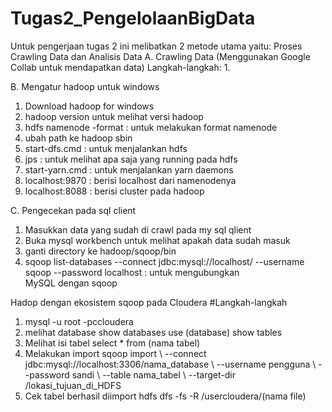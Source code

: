 # Tugas2_PengelolaanBigData
Untuk pengerjaan tugas 2 ini melibatkan 2 metode utama yaitu: Proses Crawling Data dan Analisis Data
A. Crawling Data (Menggunakan Google Collab untuk mendapatkan data)
Langkah-langkah:
1. 

B. Mengatur hadoop untuk windows
1. Download hadoop for windows
2. hadoop version untuk melihat versi hadoop
3. hdfs namenode -format :  untuk melakukan format namenode
4. ubah path ke hadoop sbin
5. start-dfs.cmd : untuk menjalankan hdfs
6. jps : untuk melihat apa saja yang running pada hdfs
7. start-yarn.cmd : untuk menjalankan yarn daemons
8. localhost:9870 : berisi localhost dari namenodenya
9. localhost:8088 : berisi cluster pada hadoop

C. Pengecekan pada sql client
1. Masukkan data yang sudah di crawl pada my sql qlient
2. Buka mysql workbench untuk melihat apakah data sudah masuk
3. ganti directory ke hadoop/sqoop/bin
4. sqoop list-databases --connect jdbc:mysql://localhost/ --username sqoop --password localhost : untuk mengubungkan MySQL dengan sqoop


Hadop dengan ekosistem sqoop pada Cloudera 
#Langkah-langkah 
1. mysql -u root -pccloudera
2. melihat database
   show databases
   use (database)
   show tables
3. Melihat isi tabel
   select * from (nama tabel)
4. Melakukan import
   sqoop import \ --connect jdbc:mysql://localhost:3306/nama_database \ --username pengguna \ --password sandi \ --table nama_tabel \ --target-dir /lokasi_tujuan_di_HDFS
5. Cek tabel berhasil diimport
   hdfs dfs -fs -R /usercloudera/(nama file)

   
